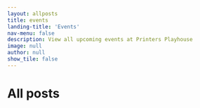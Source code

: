 ```yaml
---
layout: allposts
title: events
landing-title: 'Events'
nav-menu: false
description: View all upcoming events at Printers Playhouse
image: null
author: null
show_tile: false
---
```


<h1>All posts</h1>
